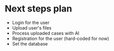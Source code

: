 # Next steps plan
* Login for the user
* Upload user's files
* Process uploaded cases with AI
* Registration for the user (hard-coded for now)
* Set the database